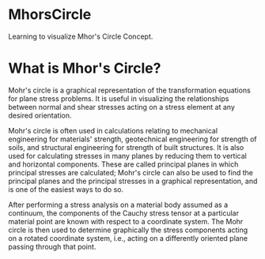 # MhorsCircle
Learning to visualize Mhor's Circle Concept.

# What is Mhor's Circle?
Mohr's circle is a graphical representation of the transformation equations for plane stress problems. It is useful in visualizing the relationships between normal and shear stresses acting on a stress element at any desired orientation.

Mohr's circle is often used in calculations relating to mechanical engineering for materials' strength, geotechnical engineering for strength of soils, and structural engineering for strength of built structures. It is also used for calculating stresses in many planes by reducing them to vertical and horizontal components. These are called principal planes in which principal stresses are calculated; Mohr's circle can also be used to find the principal planes and the principal stresses in a graphical representation, and is one of the easiest ways to do so.

After performing a stress analysis on a material body assumed as a continuum, the components of the Cauchy stress tensor at a particular material point are known with respect to a coordinate system. The Mohr circle is then used to determine graphically the stress components acting on a rotated coordinate system, i.e., acting on a differently oriented plane passing through that point.